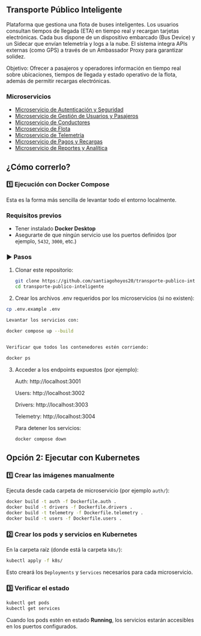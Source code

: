 ## Transporte Público Inteligente

Plataforma que gestiona una flota de buses inteligentes. Los usuarios consultan tiempos de 
llegada (ETA) en tiempo real y recargan tarjetas electrónicas. Cada bus dispone de un 
dispositivo embarcado (Bus Device) y un Sidecar que envían telemetría y logs a la nube. El 
sistema integra APIs externas (como GPS) a través de un Ambassador Proxy para garantizar 
solidez.

Objetivo: Ofrecer a pasajeros y operadores información en tiempo real sobre ubicaciones, 
tiempos de llegada y estado operativo de la flota, además de permitir recargas electrónicas. 

### Microservicios
- [Microservicio de Autenticación y Seguridad](https://github.com/santiagohoyos20/Microservicio-de-autenticacion-y-seguridad)
- [Microservicio de Gestión de Usuarios y Pasajeros](https://github.com/santiagohoyos20/Microservicio-de-gestion-de-usuarios-y-pasajeros.)
- [Microservicio de Conductores](https://github.com/santiagohoyos20/Microservicio-de-conductores)
- [Microservicio de Flota](https://github.com/santiagohoyos20/Microservicio-de-flota)
- [Microservicio de Telemetría](https://github.com/santiagohoyos20/Microservicio-de-telemetria)
- [Microservicio de Pagos y Recargas](https://github.com/santiagohoyos20/Microservicio-de-pagos-y-recargas)
- [Microservicio de Reportes y Analítica](https://github.com/santiagohoyos20/Microservicio-de-reportes-y-analitica)


## ¿Cómo correrlo?

###  1️⃣ Ejecución con Docker Compose

Esta es la forma más sencilla de levantar todo el entorno localmente.

###  Requisitos previos
- Tener instalado **Docker Desktop**
- Asegurarte de que ningún servicio use los puertos definidos (por ejemplo, `5432`, `3000`, etc.)

### ▶️ Pasos

1. Clonar este repositorio:
   ```bash
   git clone https://github.com/santiagohoyos20/transporte-publico-inteligente.git
   cd transporte-publico-inteligente

2. Crear los archivos .env requeridos por los microservicios (si no existen):
```bash
cp .env.example .env

Levantar los servicios con:

docker compose up --build


Verificar que todos los contenedores estén corriendo:

docker ps
```
3. Acceder a los endpoints expuestos (por ejemplo):

    Auth: http://localhost:3001

    Users: http://localhost:3002

    Drivers: http://localhost:3003

    Telemetry: http://localhost:3004

    Para detener los servicios:
    ```bash
    docker compose down
    ```



##  Opción 2: Ejecutar con Kubernetes

### 1️⃣ Crear las imágenes manualmente

Ejecuta desde cada carpeta de microservicio (por ejemplo `auth/`):

```bash
docker build -t auth -f Dockerfile.auth .
docker build -t drivers -f Dockerfile.drivers .
docker build -t telemetry -f Dockerfile.telemetry .
docker build -t users -f Dockerfile.users .
```

### 2️⃣ Crear los pods y servicios en Kubernetes

En la carpeta raíz (donde está la carpeta `k8s/`):

```bash
kubectl apply -f k8s/
```

Esto creará los `Deployments` y `Services` necesarios para cada microservicio.

### 3️⃣ Verificar el estado

```bash
kubectl get pods
kubectl get services
```

Cuando los pods estén en estado **Running**, los servicios estarán accesibles en los puertos configurados.

